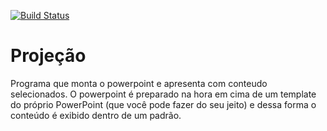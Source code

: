 [![Build Status](https://cloud.drone.io/api/badges/elissonsilva85/projecao/status.svg?ref=refs/heads/master)](https://cloud.drone.io/elissonsilva85/projecao)

# Projeção
Programa que monta o powerpoint e apresenta com conteudo selecionados. O powerpoint é preparado na hora em cima de um template do próprio PowerPoint (que você pode fazer do seu jeito)  e dessa forma o conteúdo é exibido dentro de um padrão.
